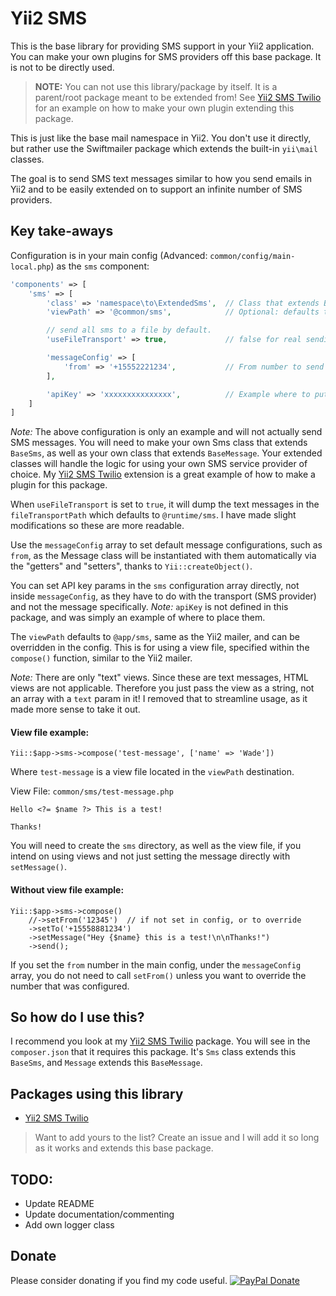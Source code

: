 # Yii2 SMS

This is the base library for providing SMS support in your Yii2 application. You can make your own plugins for SMS providers off this base package. It is not to be directly used.

> **NOTE:** You can not use this library/package by itself. It is a parent/root package meant to be extended from! See [Yii2 SMS Twilio](https://github.com/wadeshuler/yii2-sms-twilio) for an example on how to make your own plugin extending this package.

This is just like the base mail namespace in Yii2. You don't use it directly, but rather use the Swiftmailer package which extends the built-in `yii\mail` classes.

The goal is to send SMS text messages similar to how you send emails in Yii2 and to be easily extended on to support an infinite number of SMS providers.


## Key take-aways

Configuration is in your main config (Advanced: `common/config/main-local.php`) as the `sms` component:

```php
'components' => [
    'sms' => [
        'class' => 'namespace\to\ExtendedSms',  // Class that extends BaseSms
        'viewPath' => '@common/sms',            // Optional: defaults to '@app/sms'

        // send all sms to a file by default.
        'useFileTransport' => true,             // false for real sending

        'messageConfig' => [
            'from' => '+15552221234',           // From number to send from
        ],

        'apiKey' => 'xxxxxxxxxxxxxxx',          // Example where to put keys
    ]
]
```

*Note:* The above configuration is only an example and will not actually send SMS messages. You will need to
make your own Sms class that extends `BaseSms`, as well as your own class that extends `BaseMessage`. Your extended
classes will handle the logic for using your own SMS service provider of choice. My [Yii2 SMS Twilio](https://github.com/wadeshuler/yii2-sms-twilio) extension is a great example of how to make a plugin for this package.

When `useFileTransport` is set to `true`, it will dump the text messages in the `fileTransportPath` which defaults to `@runtime/sms`. I have made slight modifications so these are more readable.

Use the `messageConfig` array to set default message configurations, such as `from`, as the Message class
will be instantiated with them automatically via the "getters" and "setters", thanks to `Yii::createObject()`.

You can set API key params in the `sms` configuration array directly, not inside `messageConfig`, as they have to do with
the transport (SMS provider) and not the message specifically. *Note:* `apiKey` is not defined in this package, and was
simply an example of where to place them.

The `viewPath` defaults to `@app/sms`, same as the Yii2 mailer, and can be overridden in the config. This is for using a view file, specified within the `compose()` function, similar to the Yii2 mailer.

*Note:* There are only "text" views. Since these are text messages, HTML views are not applicable. Therefore you just pass the view as a string, not an array with a `text` param in it! I removed that to streamline usage, as it made more sense to take it out.

#### View file example:

    Yii::$app->sms->compose('test-message', ['name' => 'Wade'])

Where `test-message` is a view file located in the `viewPath` destination.

View File: `common/sms/test-message.php`

```
Hello <?= $name ?> This is a test!

Thanks!
```

You will need to create the `sms` directory, as well as the view file, if you intend on using views and not just setting the message directly with `setMessage()`.

#### Without view file example:

    Yii::$app->sms->compose()
        //->setFrom('12345')  // if not set in config, or to override
        ->setTo('+15558881234')
        ->setMessage("Hey {$name} this is a test!\n\nThanks!")
        ->send();

If you set the `from` number in the main config, under the `messageConfig` array, you do not need to call `setFrom()` unless you want to override the number that was configured.

## So how do I use this?

I recommend you look at my [Yii2 SMS Twilio](https://github.com/wadeshuler/yii2-sms-twilio) package. You will see in the
`composer.json` that it requires this package. It's `Sms` class extends this `BaseSms`, and `Message` extends this `BaseMessage`.

## Packages using this library

 - [Yii2 SMS Twilio](https://github.com/wadeshuler/yii2-sms-twilio)

> Want to add yours to the list? Create an issue and I will add it so long as it works and extends this base package.

## TODO:

 - Update README
 - Update documentation/commenting
 - Add own logger class


## Donate

Please consider donating if you find my code useful.
[![PayPal Donate](https://i.ibb.co/YcM55mt/paypaldonate.png "Donate")](https://www.paypal.com/cgi-bin/webscr?cmd=_s-xclick&hosted_button_id=BEAUQFRMDPHT8&source=url)
